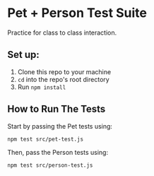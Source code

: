 # Pet + Person Test Suite
Practice for class to class interaction.

## Set up:
1. Clone this repo to your machine
2. `cd` into the repo's root directory
3. Run `npm install`

## How to Run The Tests

Start by passing the Pet tests using:

```
npm test src/pet-test.js
```

Then, pass the Person tests using:

```
npm test src/person-test.js
```
